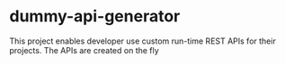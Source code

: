 # dummy-api-generator
This project enables developer use custom run-time REST APIs for their projects. The APIs are created on the fly
